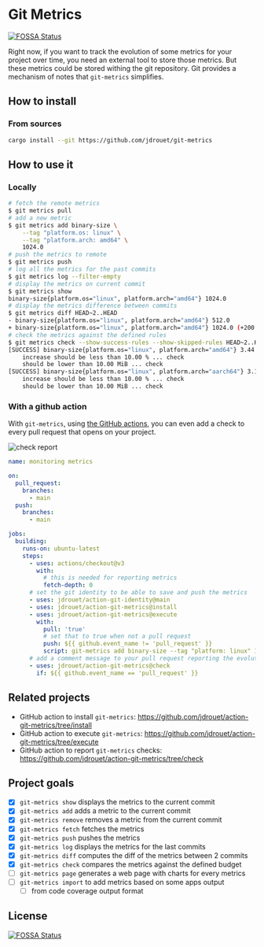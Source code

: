# Git Metrics

[![FOSSA Status](https://app.fossa.com/api/projects/git%2Bgithub.com%2Fjdrouet%2Fgit-metrics.svg?type=shield)](https://app.fossa.com/projects/git%2Bgithub.com%2Fjdrouet%2Fgit-metrics?ref=badge_shield)

Right now, if you want to track the evolution of some metrics for your project
over time, you need an external tool to store those metrics. But these metrics
could be stored withing the git repository. Git provides a mechanism of notes
that `git-metrics` simplifies.

## How to install

### From sources

```bash
cargo install --git https://github.com/jdrouet/git-metrics
```

## How to use it

### Locally

```bash
# fetch the remote metrics
$ git metrics pull
# add a new metric
$ git metrics add binary-size \
    --tag "platform.os: linux" \
    --tag "platform.arch: amd64" \
    1024.0
# push the metrics to remote
$ git metrics push
# log all the metrics for the past commits
$ git metrics log --filter-empty
# display the metrics on current commit
$ git metrics show
binary-size{platform.os="linux", platform.arch="amd64"} 1024.0
# display the metrics difference between commits
$ git metrics diff HEAD~2..HEAD
- binary-size{platform.os="linux", platform.arch="amd64"} 512.0
+ binary-size{platform.os="linux", platform.arch="amd64"} 1024.0 (+200.00 %)
# check the metrics against the defined rules
$ git metrics check --show-success-rules --show-skipped-rules HEAD~2..HEAD
[SUCCESS] binary-size{platform.os="linux", platform.arch="amd64"} 3.44 MiB => 3.53 MiB Δ +96.01 kiB (+2.72 %)
    increase should be less than 10.00 % ... check
    should be lower than 10.00 MiB ... check
[SUCCESS] binary-size{platform.os="linux", platform.arch="aarch64"} 3.14 MiB => 3.14 MiB
    increase should be less than 10.00 % ... check
    should be lower than 10.00 MiB ... check
```

### With a github action

With `git-metrics`, using [the GitHub actions](https://github.com/jdrouet/action-git-metrics), you can even add a check to every pull request that opens on your project.

![check report](asset/report-comment.png)

```yaml
name: monitoring metrics

on:
  pull_request:
    branches:
      - main
  push:
    branches:
      - main

jobs:
  building:
    runs-on: ubuntu-latest
    steps:
      - uses: actions/checkout@v3
        with:
          # this is needed for reporting metrics
          fetch-depth: 0
      # set the git identity to be able to save and push the metrics
      - uses: jdrouet/action-git-identity@main
      - uses: jdrouet/action-git-metrics@install
      - uses: jdrouet/action-git-metrics@execute
        with:
          pull: 'true'
          # set that to true when not a pull request
          push: ${{ github.event_name != 'pull_request' }}
          script: git-metrics add binary-size --tag "platform: linux" 1024
      # add a comment message to your pull request reporting the evolution
      - uses: jdrouet/action-git-metrics@check
        if: ${{ github.event_name == 'pull_request' }}
```

## Related projects

- GitHub action to install `git-metrics`: https://github.com/jdrouet/action-git-metrics/tree/install
- GitHub action to execute `git-metrics`: https://github.com/jdrouet/action-git-metrics/tree/execute
- GitHub action to report `git-metrics` checks: https://github.com/jdrouet/action-git-metrics/tree/check

## Project goals

- [x] `git-metrics show` displays the metrics to the current commit
- [x] `git-metrics add` adds a metric to the current commit
- [x] `git-metrics remove` removes a metric from the current commit
- [x] `git-metrics fetch` fetches the metrics
- [x] `git-metrics push` pushes the metrics
- [x] `git-metrics log` displays the metrics for the last commits
- [x] `git-metrics diff` computes the diff of the metrics between 2 commits
- [x] `git-metrics check` compares the metrics against the defined budget
- [ ] `git-metrics page` generates a web page with charts for every metrics
- [ ] `git-metrics import` to add metrics based on some apps output
  - [ ] from code coverage output format

## License

[![FOSSA Status](https://app.fossa.com/api/projects/git%2Bgithub.com%2Fjdrouet%2Fgit-metrics.svg?type=large)](https://app.fossa.com/projects/git%2Bgithub.com%2Fjdrouet%2Fgit-metrics?ref=badge_large)
